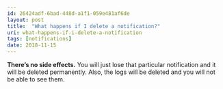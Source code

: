 ```yaml
---
id: 26424adf-6bad-448d-a1f1-059e481af6de
layout: post
title:  "What happens if I delete a notification?"
uri: what-happens-if-i-delete-a-notification
tags: [notifications]
date: 2018-11-15
---
```


**There’s no side effects.** You will just lose that particular <wiki>notification</wiki>   and it will be deleted permanently. Also, the logs will be deleted and you will not be able to see them.